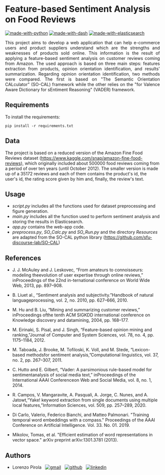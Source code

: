 # Feature-based Sentiment Analysis on Food Reviews
[![made-with-python](https://img.shields.io/badge/MADE%20WITH-Python-3776AB?style=for-the-badge&logo=python&logoColor=white)](https://www.python.org/)
[![made-with-dash](https://img.shields.io/badge/MADE%20WITH-Dash%20-%23EE4D2A.svg?&style=for-the-badge&logo=Plotly&logoColor=white)](https://plotly.com/dash/)
[![made-with-elasticsearch](https://img.shields.io/badge/MADE%20WITH-Elasticsearch%20-%2312D833.svg?&style=for-the-badge&logo=Elasticsearch&logoColor=white)](https://www.elastic.co/elasticsearch/)


<div align="justify">
This project aims to develop a web application that can help e-commerce users and product suppliers understand which are the strengths and weaknesses of products sold online. This information is the result of applying a feature-based sentiment analysis on customer reviews coming from Amazon. The used approach is based on three main steps: features extraction from products, opinion orientation identification, and results' summarization. Regarding opinion orientation identification, two methods were compared. The first is based on "The Semantic Orientation CALculator" (SO-CAL) framework while the other relies on the "for Valence Aware Dictionary for sEntiment Reasoning" (VADER) framework.
</div>

## Requirements
To install the requirements:

    pip install -r requirements.txt

## Data
The project is based on a reduced version of the Amazon Fine Food Reviews dataset (https://www.kaggle.com/snap/amazon-fine-food-reviews), which originally included about 500000 food reviews coming from a period of over ten years (until October 2012).
The smaller version is made up of a 35172 reviews and each of them contains the product's id, the user's id, the rating score given by him and, finally, the review's text.


## Usage
* <i>script.py</i> includes all the functions used for dataset preprocessing and figure generation.
* <i>main.py</i> includes all the function used to perform sentiment analysis and storing the results in Elasticsearch.
* <i>app.py</i> contains the web-app code.
* <i>preprocess.py</i>, <i>SO_Calc.py</i> and <i>SO_Run.py</i> and the directory <i>Resources</i> are adapted from the SO-CAL python library (https://github.com/sfu-discourse-lab/SO-CAL)



## References


* J.  J.  McAuley  and  J.  Leskovec,  “From  amateurs  to  connoisseurs:   modeling  theevolution of user expertise through online reviews,” inProceedings of the 22nd in-ternational conference on World Wide Web, 2013, pp. 897–908.
* B. Liuet al., “Sentiment analysis and subjectivity.”Handbook of natural languageprocessing, vol. 2, no. 2010, pp. 627–666, 2010.
* M. Hu and B. Liu, “Mining and summarizing customer reviews,” inProceedings ofthe tenth ACM SIGKDD international conference on Knowledge discovery and datamining, 2004, pp. 168–177.
* M. Eirinaki, S. Pisal, and J. Singh, “Feature-based opinion mining and ranking,”Journal of Computer and System Sciences, vol. 78, no. 4, pp. 1175–1184, 2012. 
* M. Taboada, J. Brooke, M. Tofiloski, K. Voll, and M. Stede, “Lexicon-based methodsfor sentiment analysis,”Computational linguistics, vol. 37, no. 2, pp. 267–307, 2011.
* C. Hutto and E. Gilbert, “Vader:  A parsimonious rule-based model for sentimentanalysis of social media text,” inProceedings of the International AAAI Conferenceon Web and Social Media, vol. 8, no. 1, 2014.
* R.  Campos,  V.  Mangaravite,  A.  Pasquali,  A.  Jorge,  C.  Nunes,  and  A.  Jatowt,“Yake!   keyword  extraction  from  single  documents  using  multiple  local  features,”Information Sciences, vol. 509, pp. 257–289, 2020.


* Di Carlo, Valerio, Federico Bianchi, and Matteo Palmonari. "Training temporal word embeddings with a compass." Proceedings of the AAAI Conference on Artificial Intelligence. Vol. 33. No. 01. 2019.
* Mikolov, Tomas, et al. "Efficient estimation of word representations in vector space." arXiv preprint arXiv:1301.3781 (2013).

## Authors
* Lorenzo Pirola &nbsp;
[![gmail](https://img.shields.io/badge/Gmail-D14836?style=flat-square&logo=gmail&logoColor=white)](mailto:l.pirola13@campus.unimib.it) &nbsp;
[![github](https://img.shields.io/badge/GitHub-100000?style=flat-square&logo=github&logoColor=white)](https://github.com/lpirola13) &nbsp;
[![linkedin](https://img.shields.io/badge/LinkedIn-0077B5?style=flat-square&logo=linkedin&logoColor=white)](https://www.linkedin.com/in/lorenzo-pirola-230275197/)
